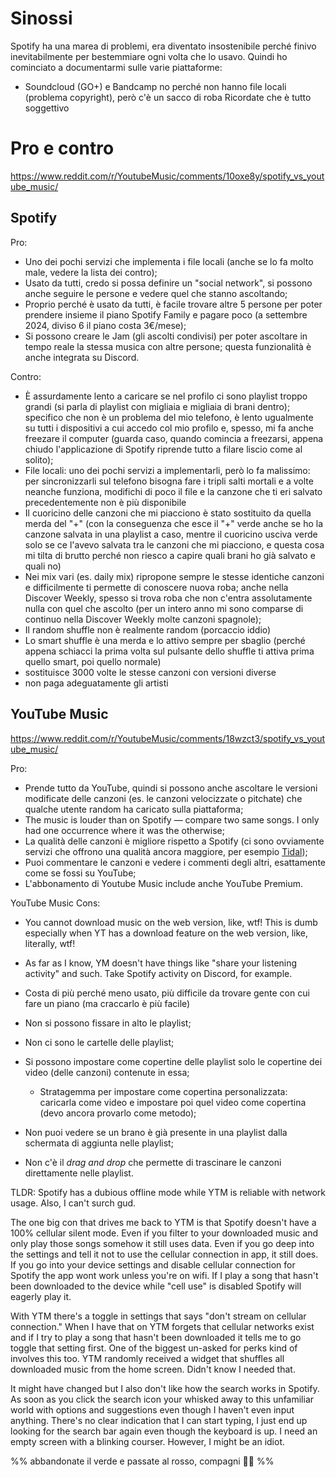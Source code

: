 # Sinossi

Spotify ha una marea di problemi, era diventato insostenibile perché finivo inevitabilmente per bestemmiare ogni volta che lo usavo. Quindi ho cominciato a documentarmi sulle varie piattaforme:
- Soundcloud (GO+) e Bandcamp no perché non hanno file locali (problema copyright), però c'è un sacco di roba
Ricordate che è tutto soggettivo

# Pro e contro

https://www.reddit.com/r/YoutubeMusic/comments/10oxe8y/spotify_vs_youtube_music/

## Spotify

Pro:
- Uno dei pochi servizi che implementa i file locali (anche se lo fa molto male, vedere la lista dei contro);
- Usato da tutti, credo si possa definire un "social network", si possono anche seguire le persone e vedere quel che stanno ascoltando;
- Proprio perché è usato da tutti, è facile trovare altre 5 persone per poter prendere insieme il piano Spotify Family e pagare poco (a settembre 2024, diviso 6 il piano costa 3€/mese);
- Si possono creare le Jam (gli ascolti condivisi) per poter ascoltare in tempo reale la stessa musica con altre persone; questa funzionalità è anche integrata su Discord.

Contro:
- È assurdamente lento a caricare se nel profilo ci sono playlist troppo grandi (si parla di playlist con migliaia e migliaia di brani dentro); specifico che non è un problema del mio telefono, è lento ugualmente su tutti i dispositivi a cui accedo col mio profilo e, spesso, mi fa anche freezare il computer (guarda caso, quando comincia a freezarsi, appena chiudo l'applicazione di Spotify riprende tutto a filare liscio come al solito); 
- File locali: uno dei pochi servizi a implementarli, però lo fa malissimo: per sincronizzarli sul telefono bisogna fare i tripli salti mortali e a volte neanche funziona, modifichi di poco il file e la canzone che ti eri salvato precedentemente non è più disponibile
- Il cuoricino delle canzoni che mi piacciono è stato sostituito da quella merda del "+" (con la conseguenza che esce il "+" verde anche se ho la canzone salvata in una playlist a caso, mentre il cuoricino usciva verde solo se ce l'avevo salvata tra le canzoni che mi piacciono, e questa cosa mi tilta di brutto perché non riesco a capire quali brani ho già salvato e quali no)
- Nei mix vari (es. daily mix) ripropone sempre le stesse identiche canzoni e difficilmente ti permette di conoscere nuova roba; anche nella Discover Weekly, spesso si trova roba che non c'entra assolutamente nulla con quel che ascolto (per un intero anno mi sono comparse di continuo nella Discover Weekly molte canzoni spagnole);
- Il random shuffle non è realmente random (porcaccio iddio)
- Lo smart shuffle è una merda e lo attivo sempre per sbaglio (perché appena schiacci la prima volta sul pulsante dello shuffle ti attiva prima quello smart, poi quello normale)
- sostituisce 3000 volte le stesse canzoni con versioni diverse
- non paga adeguatamente gli artisti

## YouTube Music

https://www.reddit.com/r/YoutubeMusic/comments/18wzct3/spotify_vs_youtube_music/

Pro:
- Prende tutto da YouTube, quindi si possono anche ascoltare le versioni modificate delle canzoni (es. le canzoni velocizzate o pitchate) che qualche utente random ha caricato sulla piattaforma;
- The music is louder than on Spotify — compare two same songs. I only had one occurrence where it was the otherwise;
- La qualità delle canzoni è migliore rispetto a Spotify (ci sono ovviamente servizi che offrono una qualità ancora maggiore, per esempio [Tidal](https://tidal.com/));
- Puoi commentare le canzoni e vedere i commenti degli altri, esattamente come se fossi su YouTube;
- L'abbonamento di Youtube Music include anche YouTube Premium.
    

YouTube Music Cons:

    
- You cannot download music on the web version, like, wtf! This is dumb especially when YT has a download feature on the web version, like, literally, wtf!
    
- As far as I know, YM doesn't have things like "share your listening activity" and such. Take Spotify activity on Discord, for example.
- Costa di più perché meno usato, più difficile da trovare gente con cui fare un piano (ma craccarlo è più facile)

- Non si possono fissare in alto le playlist;
- Non ci sono le cartelle delle playlist;
- Si possono impostare come copertine delle playlist solo le copertine dei video (delle canzoni) contenute in essa;
	- Stratagemma per impostare come copertina personalizzata: caricarla come video e impostare poi quel video come copertina (devo ancora provarlo come metodo); 
- Non puoi vedere se un brano è già presente in una playlist dalla schermata di aggiunta nelle playlist;
- Non c'è il _drag and drop_ che permette di trascinare le canzoni direttamente nelle playlist.


TLDR: Spotify has a dubious offline mode while YTM is reliable with network usage. Also, I can't surch gud.

The one big con that drives me back to YTM is that Spotify doesn't have a 100% cellular silent mode. Even if you filter to your downloaded music and only play those songs somehow it still uses data. Even if you go deep into the settings and tell it not to use the cellular connection in app, it still does. If you go into your device settings and disable cellular connection for Spotify the app wont work unless you're on wifi. If I play a song that hasn't been downloaded to the device while "cell use" is disabled Spotify will eagerly play it.

With YTM there's a toggle in settings that says "don't stream on cellular connection." When I have that on YTM forgets that cellular networks exist and if I try to play a song that hasn't been downloaded it tells me to go toggle that setting first. One of the biggest un-asked for perks kind of involves this too. YTM randomly received a widget that shuffles all downloaded music from the home screen. Didn't know I needed that.

It might have changed but I also don't like how the search works in Spotify. As soon as you click the search icon your whisked away to this unfamiliar world with options and suggestions even though I haven't even input anything. There's no clear indication that I can start typing, I just end up looking for the search bar again even though the keyboard is up. I need an empty screen with a blinking courser. However, I might be an idiot.

%%
abbandonate il verde e passate al rosso, compagni ✊🏻
%%